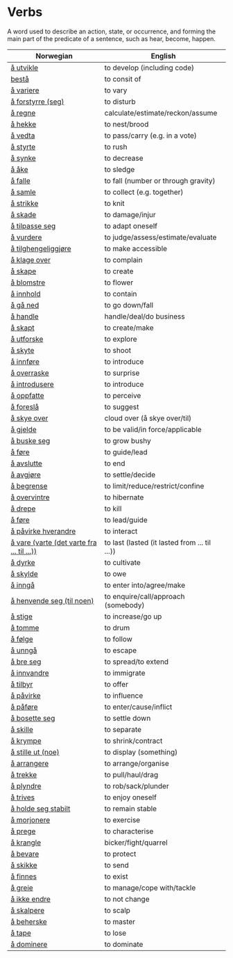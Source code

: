 # Verbs

A word used to describe an action, state, or occurrence, and forming the main part of the predicate of a sentence, such as hear, become, happen.

| Norwegian | English |
| --- | --- |
| [å utvikle](https://www.ordnett.no/search?language=no&phrase=å%20utvikle) | to develop (including code) |
| [bestå](https://www.ordnett.no/search?language=no&phrase=bestå) | to consit of |
| [å variere](https://www.ordnett.no/search?language=no&phrase=å%20variere) | to vary |
| [å forstyrre (seg)](https://www.ordnett.no/search?language=no&phrase=å%20forstyrre%20(seg)) | to disturb |
| [å regne](https://www.ordnett.no/search?language=no&phrase=å%20regne) | calculate/estimate/reckon/assume |
| [å hekke](https://www.ordnett.no/search?language=no&phrase=å%20hekke) | to nest/brood |
| [å vedta](https://www.ordnett.no/search?language=no&phrase=å%20vedta) | to pass/carry (e.g. in a vote) |
| [å styrte](https://www.ordnett.no/search?language=no&phrase=å%20styrte) | to rush |
| [å synke](https://www.ordnett.no/search?language=no&phrase=å%20synke) | to decrease |
| [å åke](https://www.ordnett.no/search?language=no&phrase=å%20åke) | to sledge |
| [å falle](https://www.ordnett.no/search?language=no&phrase=å%20falle) | to fall (number or through gravity) |
| [å samle](https://www.ordnett.no/search?language=no&phrase=å%20samle) | to collect (e.g. together) |
| [å strikke](https://www.ordnett.no/search?language=no&phrase=å%20strikke) | to knit |
| [å skade](https://www.ordnett.no/search?language=no&phrase=å%20skade) | to damage/injur |
| [å tilpasse seg](https://www.ordnett.no/search?language=no&phrase=å%20tilpasse%20seg) | to adapt oneself |
| [å vurdere](https://www.ordnett.no/search?language=no&phrase=å%20vurdere) | to judge/assess/estimate/evaluate |
| [å tilghengeliggjøre](https://www.ordnett.no/search?language=no&phrase=å%20tilghengeliggjøre) | to make accessible |
| [å klage over](https://www.ordnett.no/search?language=no&phrase=å%20klage%20over) | to complain |
| [å skape](https://www.ordnett.no/search?language=no&phrase=å%20skape) | to create |
| [å blomstre](https://www.ordnett.no/search?language=no&phrase=å%20blomstre) | to flower |
| [å innhold](https://www.ordnett.no/search?language=no&phrase=å%20innhold) | to contain |
| [å gå ned](https://www.ordnett.no/search?language=no&phrase=å%20gå%20ned) | to go down/fall |
| [å handle](https://www.ordnett.no/search?language=no&phrase=å%20handle) | handle/deal/do business |
| [å skapt](https://www.ordnett.no/search?language=no&phrase=å%20skapt) | to create/make |
| [å utforske](https://www.ordnett.no/search?language=no&phrase=å%20utforske) | to explore |
| [å skyte](https://www.ordnett.no/search?language=no&phrase=å%20skyte) | to shoot |
| [å innføre](https://www.ordnett.no/search?language=no&phrase=å%20innføre) | to introduce |
| [å overraske](https://www.ordnett.no/search?language=no&phrase=å%20overraske) | to surprise |
| [å introdusere](https://www.ordnett.no/search?language=no&phrase=å%20introdusere) | to introduce |
| [å oppfatte](https://www.ordnett.no/search?language=no&phrase=å%20oppfatte) | to perceive |
| [å foreslå](https://www.ordnett.no/search?language=no&phrase=å%20foreslå) | to suggest |
| [å skye over](https://www.ordnett.no/search?language=no&phrase=å%20skye%20over) | cloud over (å skye over/til) |
| [å gjelde](https://www.ordnett.no/search?language=no&phrase=å%20gjelde) | to be valid/in force/applicable |
| [å buske seg](https://www.ordnett.no/search?language=no&phrase=å%20buske%20seg) | to grow bushy |
| [å føre](https://www.ordnett.no/search?language=no&phrase=å%20føre) | to guide/lead |
| [å avslutte](https://www.ordnett.no/search?language=no&phrase=å%20avslutte) | to end |
| [å avgjøre](https://www.ordnett.no/search?language=no&phrase=å%20avgjøre) | to settle/decide |
| [å begrense](https://www.ordnett.no/search?language=no&phrase=å%20begrense) | to limit/reduce/restrict/confine |
| [å overvintre](https://www.ordnett.no/search?language=no&phrase=å%20overvintre) | to hibernate |
| [å drepe](https://www.ordnett.no/search?language=no&phrase=å%20drepe) | to kill |
| [å føre](https://www.ordnett.no/search?language=no&phrase=å%20føre) | to lead/guide |
| [å påvirke hverandre](https://www.ordnett.no/search?language=no&phrase=å%20påvirke%20hverandre) | to interact |
| [å vare (varte (det varte fra ... til ...))](https://www.ordnett.no/search?language=no&phrase=å%20vare%20(varte%20(det%20varte%20fra%20...%20til%20...))) | to last (lasted (it lasted from ... til ...)) |
| [å dyrke](https://www.ordnett.no/search?language=no&phrase=å%20dyrke) | to cultivate |
| [å skylde](https://www.ordnett.no/search?language=no&phrase=å%20skylde) | to owe |
| [å inngå](https://www.ordnett.no/search?language=no&phrase=å%20inngå) | to enter into/agree/make |
| [å henvende seg (til noen)](https://www.ordnett.no/search?language=no&phrase=å%20henvende%20seg%20(til%20noen)) | to enquire/call/approach (somebody) |
| [å stige](https://www.ordnett.no/search?language=no&phrase=å%20stige) | to increase/go up |
| [å tomme](https://www.ordnett.no/search?language=no&phrase=å%20tomme) | to drum |
| [å følge](https://www.ordnett.no/search?language=no&phrase=å%20følge) | to follow |
| [å unngå](https://www.ordnett.no/search?language=no&phrase=å%20unngå) | to escape |
| [å bre seg](https://www.ordnett.no/search?language=no&phrase=å%20bre%20seg) | to spread/to extend |
| [å innvandre](https://www.ordnett.no/search?language=no&phrase=å%20innvandre) | to immigrate |
| [å tilbyr](https://www.ordnett.no/search?language=no&phrase=å%20tilbyr) | to offer |
| [å påvirke](https://www.ordnett.no/search?language=no&phrase=å%20påvirke) | to influence |
| [å påføre](https://www.ordnett.no/search?language=no&phrase=å%20påføre) | to enter/cause/inflict |
| [å bosette seg](https://www.ordnett.no/search?language=no&phrase=å%20bosette%20seg) | to settle down |
| [å skille](https://www.ordnett.no/search?language=no&phrase=å%20skille) | to separate |
| [å krympe](https://www.ordnett.no/search?language=no&phrase=å%20krympe) | to shrink/contract |
| [å stille ut (noe)](https://www.ordnett.no/search?language=no&phrase=å%20stille%20ut%20(noe)) | to display (something) |
| [å arrangere](https://www.ordnett.no/search?language=no&phrase=å%20arrangere) | to arrange/organise |
| [å trekke](https://www.ordnett.no/search?language=no&phrase=å%20trekke) | to pull/haul/drag |
| [å plyndre](https://www.ordnett.no/search?language=no&phrase=å%20plyndre) | to rob/sack/plunder |
| [å trives](https://www.ordnett.no/search?language=no&phrase=å%20trives) | to enjoy oneself |
| [å holde seg stabilt](https://www.ordnett.no/search?language=no&phrase=å%20holde%20seg%20stabilt) | to remain stable |
| [å morjonere](https://www.ordnett.no/search?language=no&phrase=å%20morjonere) | to exercise |
| [å prege](https://www.ordnett.no/search?language=no&phrase=å%20prege) | to characterise |
| [å krangle](https://www.ordnett.no/search?language=no&phrase=å%20krangle) | bicker/fight/quarrel |
| [å bevare](https://www.ordnett.no/search?language=no&phrase=å%20bevare) | to protect |
| [å skikke](https://www.ordnett.no/search?language=no&phrase=å%20skikke) | to send |
| [å finnes](https://www.ordnett.no/search?language=no&phrase=å%20finnes) | to exist |
| [å greie](https://www.ordnett.no/search?language=no&phrase=å%20greie) | to manage/cope with/tackle |
| [å ikke endre](https://www.ordnett.no/search?language=no&phrase=å%20ikke%20endre) | to not change |
| [å skalpere](https://www.ordnett.no/search?language=no&phrase=å%20skalpere) | to scalp |
| [å beherske](https://www.ordnett.no/search?language=no&phrase=å%20beherske) | to master |
| [å tape](https://www.ordnett.no/search?language=no&phrase=å%20tape) | to lose |
| [å dominere](https://www.ordnett.no/search?language=no&phrase=å%20dominere) | to dominate |

